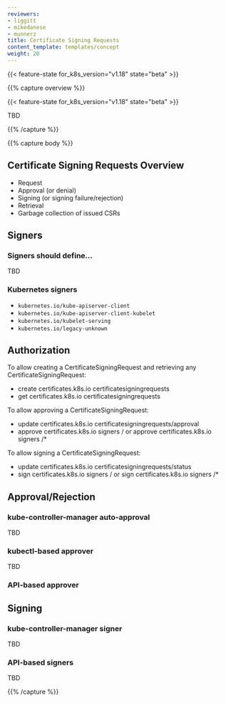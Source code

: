 ```yaml
---
reviewers:
- liggitt
- mikedanese
- munnerz
title: Certificate Signing Requests
content_template: templates/concept
weight: 20
---
```


{{< feature-state for_k8s_version="v1.18" state="beta" >}}

{{% capture overview %}}

{{< feature-state for_k8s_version="v1.18" state="beta" >}}

TBD

{{% /capture %}}

{{% capture body %}}
## Certificate Signing Requests Overview

* Request
* Approval (or denial)
* Signing (or signing failure/rejection)
* Retrieval
* Garbage collection of issued CSRs

## Signers

### Signers should define...

TBD

### Kubernetes signers

* `kubernetes.io/kube-apiserver-client`
* `kubernetes.io/kube-apiserver-client-kubelet`
* `kubernetes.io/kubelet-serving`
* `kubernetes.io/legacy-unknown`

## Authorization

To allow creating a CertificateSigningRequest and retrieving any CertificateSigningRequest:
* create certificates.k8s.io certificatesigningrequests
* get certificates.k8s.io certificatesigningrequests

To allow approving a CertificateSigningRequest:
* update certificates.k8s.io certificatesigningrequests/approval
* approve certificates.k8s.io signers <signerNameDomain>/<signerNamePath> or
  approve certificates.k8s.io signers <signerNameDomain>/*

To allow signing a CertificateSigningRequest:
* update certificates.k8s.io certificatesigningrequests/status
* sign certificates.k8s.io signers <signerNameDomain>/<signerNamePath> or
  sign certificates.k8s.io signers <signerNameDomain>/*

## Approval/Rejection

### kube-controller-manager auto-approval

TBD

### kubectl-based approver

TBD

### API-based approver

## Signing

### kube-controller-manager signer

TBD

### API-based signers

TBD

{{% /capture %}}
